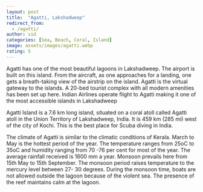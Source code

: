 ```yaml
---
layout: post
title:  "Agatti, Lakshadweep"
redirect_from:
  - /agatti/
author: sid
categories: [Sea, Beach, Coral, Island]
image: assets/images/agatti.webp
rating: 5
---
```

Agatti has one of the most beautiful lagoons in Lakshadweep. The airport is built on this island. From the aircraft, as one approaches for a landing, one gets a breath-taking view of the airstrip on the island. Agatti is the virtual gateway to the islands. A 20-bed tourist complex with all modern amenities has been set up here. Indian Airlines operate flight to Agatti making it one of the most accessible islands in Lakshadweep

Agatti Island is a 7.6 km long island, situated on a coral atoll called Agatti atoll in the Union Territory of Lakshadweep, India. It is 459 km (285 mi) west of the city of Kochi. This is the best place for Scuba diving in India.

The climate of Agatti is similar to the climatic conditions of Kerala. March to May is the hottest period of the year. The temperature ranges from 25oC to 35oC and humidity ranging from 70 -76 per cent for most of the year. The average rainfall received is 1600 mm a year. Monsoon prevails here from 15th May to 15th September. The monsoon period raises temperature to the mercury level between 27- 30 degrees. During the monsoon time, boats are not allowed outside the lagoon because of the violent sea. The presence of the reef maintains calm at the lagoon.